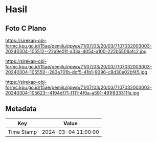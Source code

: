 # Hasil

## Foto C Plano

https://sirekap-obj-formc.kpu.go.id/15ae/pemilu/ppwp/71/07/03/20/03/7107032003003-20240304-105512--22a9e01f-a33a-4054-a100-222b5506afc2.jpg

https://sirekap-obj-formc.kpu.go.id/15ae/pemilu/ppwp/71/07/03/20/03/7107032003003-20240304-105550--283e701b-dcf5-41b1-9096-c8d30e02bf45.jpg

https://sirekap-obj-formc.kpu.go.id/15ae/pemilu/ppwp/71/07/03/20/03/7107032003003-20240304-105623--4194df71-f111-4f0a-a591-491f833311fa.jpg


## Metadata

| Key        | Value               |
| ---------- | ------------------- |
| Time Stamp | 2024-03-04 11:00:00 |



